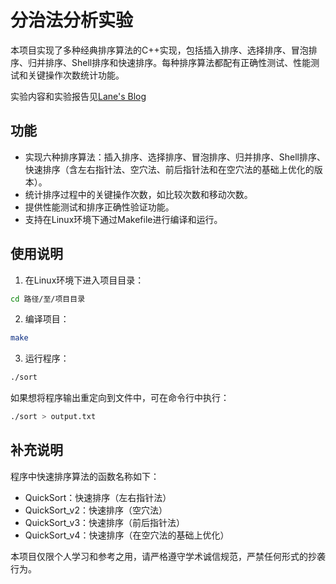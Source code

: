 # 分治法分析实验

本项目实现了多种经典排序算法的C++实现，包括插入排序、选择排序、冒泡排序、归并排序、Shell排序和快速排序。每种排序算法都配有正确性测试、性能测试和关键操作次数统计功能。

实验内容和实验报告见[Lane's Blog](https://www.lane0218.top/KB/bthamqot/)

## 功能
- 实现六种排序算法：插入排序、选择排序、冒泡排序、归并排序、Shell排序、快速排序（含左右指针法、空穴法、前后指针法和在空穴法的基础上优化的版本）。
- 统计排序过程中的关键操作次数，如比较次数和移动次数。
- 提供性能测试和排序正确性验证功能。
- 支持在Linux环境下通过Makefile进行编译和运行。

## 使用说明

1. 在Linux环境下进入项目目录：
```bash
cd 路径/至/项目目录
```

2. 编译项目：
```bash
make
```

3. 运行程序：
```bash
./sort
```
如果想将程序输出重定向到文件中，可在命令行中执行：
```bash
./sort > output.txt
```

## 补充说明
程序中快速排序算法的函数名称如下：
- QuickSort：快速排序（左右指针法）
- QuickSort_v2：快速排序（空穴法）
- QuickSort_v3：快速排序（前后指针法）
- QuickSort_v4：快速排序（在空穴法的基础上优化）

本项目仅限个人学习和参考之用，请严格遵守学术诚信规范，严禁任何形式的抄袭行为。
